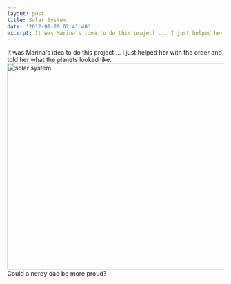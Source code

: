 ```yaml
---
layout: post
title: Solar System
date: '2012-01-29 02:41:40'
excerpt: It was Marina's idea to do this project ... I just helped her with the order and told her what the planets looked like.
---
```

It was Marina's idea to do this project ... I just helped her with the order and told her what the planets looked like.
<a href="http://www.flickr.com/photos/thenobot/6752792143/" title="solar system by thenobot, on Flickr"><img src="https://farm8.staticflickr.com/7168/6752792143_b2e7088df7_z.jpg" width="640" height="478" alt="solar system"></a>
Could a nerdy dad be more proud?
